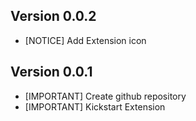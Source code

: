 ## Version 0.0.2
- [NOTICE] Add Extension icon

## Version 0.0.1
- [IMPORTANT] Create github repository
- [IMPORTANT] Kickstart Extension
